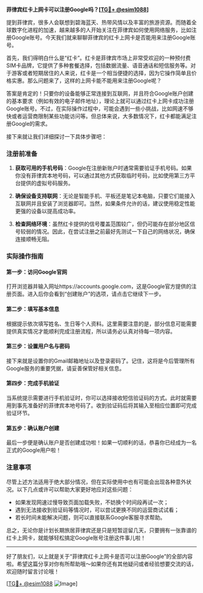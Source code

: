 **菲律宾红卡上网卡可以注册Google吗？[[TG💪+ @esim1088](https://t.me/s/esim1088)]**

提到菲律宾，很多人会联想到碧海蓝天、热带风情以及丰富的旅游资源。而随着全球数字化进程的加速，越来越多的人开始关注在菲律宾如何使用网络服务，比如注册Google账号。今天我们就来聊聊菲律宾的红卡上网卡是否能用来注册Google账号。

首先，我们得明白什么是“红卡”。红卡是菲律宾市场上非常受欢迎的一种预付费SIM卡品牌，它提供了多种套餐选择，包括数据流量、语音通话和短信服务等。对于游客或者短期居住的人来说，红卡是一个相当便捷的选择，因为它操作简单且价格实惠。那么问题来了，这样的上网卡能不能用来注册Google呢？

答案是肯定的！只要你的设备能够正常连接到互联网，并且符合Google账户创建的基本要求（例如有效的电子邮件地址），理论上就可以通过红卡上网卡成功注册Google账号。不过，在实际操作过程中，可能会遇到一些小挑战，比如网速不够快或者运营商限制某些功能访问等。但总体来说，大多数情况下，红卡都能满足注册Google的需求。

接下来就让我们详细探讨一下具体步骤吧：

### 注册前准备

1. **获取可用的手机号码**：Google在注册新账户时通常需要验证手机号码。如果你没有菲律宾本地号码，可以通过其他方式获取临时号码，比如使用第三方平台提供的虚拟号码服务。
   
2. **确保设备支持联网**：无论是智能手机、平板还是笔记本电脑，只要它们能接入互联网并且安装了浏览器即可。当然，如果条件允许的话，建议使用稳定性能更强的设备以提高成功率。

3. **检查网络环境**：虽然红卡提供的信号覆盖范围较广，但仍可能存在部分地区信号较弱的情况。因此，在尝试注册之前最好先测试一下自己的网络状况，确保连接顺畅无阻。

### 实际操作指南

#### 第一步：访问Google官网
打开浏览器并输入网址https://accounts.google.com，这是Google官方提供的注册页面。进入后你会看到“创建账户”的选项，请点击它继续下一步。

#### 第二步：填写基本信息
根据提示依次填写姓名、生日等个人资料。这里需要注意的是，部分信息可能需要提供真实情况才能顺利完成注册流程，所以请务必认真对待每一项内容。

#### 第三步：设置用户名与密码
接下来就是设置你的Gmail邮箱地址以及登录密码了。记住，这将是今后管理所有Google服务的重要凭据，请妥善保管好相关信息。

#### 第四步：完成手机验证
当系统提示需要进行手机验证时，你可以选择接收短信验证码的方式。此时就需要用到事先准备好的菲律宾本地号码了。收到验证码后将其输入至相应位置即可完成验证环节。

#### 第五步：确认账户创建
最后一步便是确认账户是否创建成功啦！如果一切顺利的话，恭喜你已经成为一名正式的Google用户啦！

### 注意事项

尽管上述方法适用于绝大部分情况，但在实际使用中也有可能会出现各种意外状况。以下几点或许可以帮助大家更好地应对这些问题：

- 如果发现网速过慢导致页面加载失败，不妨换个时间段再试一次；
- 遇到无法接收到验证码等情况时，可以尝试更换不同的运营商试试看；
- 若长时间未能解决问题，则可以直接联系Google客服寻求帮助。

总之，无论你是计划长期旅居菲律宾还是只是短暂逗留几天，只要拥有一张靠谱的红卡上网卡，就能够轻松搞定Google账号注册这件事儿啦！

---

好了朋友们，以上就是关于“菲律宾红卡上网卡是否可以注册Google”的全部内容啦。希望这篇分享对你有所帮助哦～如果你还有其他疑问或者经验想要交流的话，欢迎随时留言讨论哦！

[[TG💪+ @esim1088](https://t.me/s/esim1088) ![Image](https://i.postimg.cc/4NQfJmqS/Snipaste-2025-05-13-00-14-12.png)]